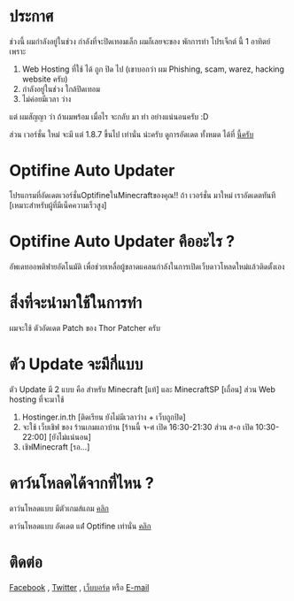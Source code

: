 # ประกาศ
ช่วงนี้ ผมกำลังอยู่ในช่วง กำลังที่จะปิดเทอมเล็ก ผมก็เลยจะของ พักการทำ โปรเจ็กต์ นี้ 1 อาทิตย์ เพราะ

1. Web Hosting ที่ใช้ ได้ ถูก ปิด ไป (เขาบอกว่า ผม Phishing, scam, warez, hacking website ครับ)
2. กำลังอยู่ในช่วง ใกล้ปิดเทอม
3. ไม่ค่อยมีเวลา ว่าง

แต่ ผมสัญญา ว่า ถ้าผมพร้อม เมื่อไร จะกลับ มา ทำ อย่างแน่นอนครับ :D

ส่วน เวอร์ชั่น ใหม่ จะมี แต่ 1.8.7 ขี้นไป เท่านั่น น่ะครับ
ดูการอัดเดต ทั้งหมด ได้ที่ [นี้ครับ](http://boyphongsakorn.ga/optifine-auto-updater/)
# Optifine Auto Updater
โปรแกรมที่อัดเดตเวอร์ชั่นOptifineในMinecraftของคุณ!! ถ้า เวอร์ชั่น มาใหม่ เราอัดเดตทันที 
[เหมาะสำหรับผู้ที่มีเน็คความเร็วสูง]
# Optifine Auto Updater คืออะไร ?
อัพเดทออพติฟายอัตโนมัติ เพื่อช่วยเหลื่อผู้ขลาดแคลนกำลังในการเปิดเว็บดาวโหลดใหม่แล้วติดตั้งเอง
# สิ่งที่จะนำมาใช้ในการทำ
ผมจะใช้ ตัวอัดเดต Patch ของ Thor Patcher ครับ
# ตัว Update จะมีกี่แบบ
ตัว Update มี 2 แบบ คือ สำหรับ Minecraft [แท้] และ MinecraftSP [เถื่อน] ส่วน Web hosting ที่จะมาใช้

1. Hostinger.in.th [ติดเรียน ยังไม่มีเวลาว่าง + เว็บถูกปิด]
2. จะใช้ เว็บเชิฟ ของ ร้านเกมแถวบ้าน [ร้านนี้ จ-ศ เปิด 16:30-21:30 ส่วน ส-อ เปิด 10:30-22:00] [ยังไม่แน่นอน]
3. เชิฟMinecraft [รอ...]

# ดาว์นโหลดได้จากที่ไหน ?
ดาว์นโหลดแบบ มีตัวเกมส์แถม [คลิก](https://github.com/boyphongsakorn/Optifine_Auto_Updater/releases/tag/v1.7)

ดาว์นโหลดแบบ อัดเดต แต่่่่่่ Optifine เท่านั่น [คลิก](https://github.com/boyphongsakorn/Optifine_Auto_Updater/releases/tag/v1.7)

# ติดต่อ
[Facebook](http://phongsakornwisetthon.zz.mu/facebook) , [Twitter](http://phongsakornwisetthon.zz.mu/twitter) , [เว็บบอร์ด](http://boyphongsakorn.zz.vc/forums/forum/optifine-auto-updater/) หรือ  [E-mail](mailto:boyphongsakorn@outlook.com)
